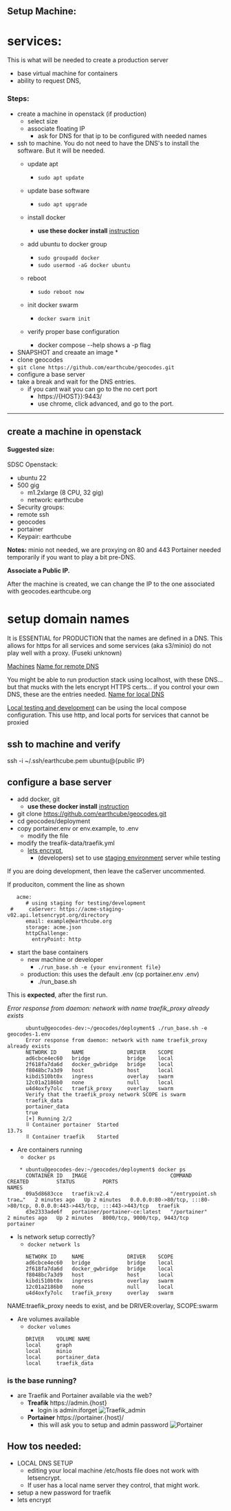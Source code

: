 ##  Setup Machine:

# services:
This is what will be needed to create a production server
* base virtual machine for containers
* ability to request DNS,

### Steps:

* create a machine in openstack (if production)
  * select size
  * associate floating IP
    * ask for DNS for that ip to be configured with needed names
* ssh to machine. You do not need to have the DNS's to install the software. But it will be needed.
  * update apt
    * `sudo apt update`
  * update base software
    * `sudo apt upgrade`

  * install docker
    *   **use these docker install** [instruction](https://docs.docker.com/engine/install/ubuntu/)
  * add ubuntu to docker group
    * `sudo groupadd docker`
    * `sudo usermod -aG docker ubuntu`
  * reboot
    * `sudo reboot now`
  * init docker swarm
    * `docker swarm init`
  * verify proper base configuration
    * docker compose --help shows a -p flag
* SNAPSHOT and creaate an image
  * 
* clone geocodes
* `git clone https://github.com/earthcube/geocodes.git`
* configure a base server
* take a break and wait for the DNS entries.
  * if you cant wait you can go to the no cert port 
    * https://{HOST}}:9443/
    * use chrome, click advanced, and go to the port.


----


## create a machine in openstack
#### Suggested size:
SDSC Openstack:
- ubuntu 22
- 500 gig
  - m1.2xlarge (8 CPU, 32 gig)
  - network: earthcube
-  Security groups:
  - remote ssh
  - geocodes
  - portainer
- Keypair: earthcube


 **Notes:**
 minio not needed, we are proxying on 80 and 443
 Portainer needed temporarily if you want to play a bit pre-DNS.

**Associate a Public IP.**

After the machine is created, we can change the IP to the one associated with geocodes.earthcube.org

# setup domain names
It is ESSENTIAL for PRODUCTION that the names are defined in a DNS. This allows for https for all services
and some services (aka s3/minio) do not play well with a proxy. (Fuseki unknown)

   [Machines]( stack_machines.md )
   [Name for remote DNS](https://raw.githubusercontent.com/earthcube/geocodes/main/deployment/hosts.geocodess)

You might be able to run production stack using localhost, with these DNS...
but that mucks with the lets encrypt HTTPS certs... if you control your own DNS, these are the 
entries needed.
   [Name for local DNS](https://raw.githubusercontent.com/earthcube/geocodes/main/deployment/hosts.geocodes-local)

[Local testing and development](local_developer/index.md) can be using  the local compose configuration. This use http, and 
local ports for services that cannot be proxied

## ssh to machine and verify

ssh -i ~/.ssh/earthcube.pem ubuntu@{public IP}



## configure a base server
  * add docker, git
    *   **use these docker install** [instruction](https://docs.docker.com/engine/install/ubuntu/)
  * git clone https://github.com/earthcube/geocodes.git
  * cd geocodes/deployment
  * copy portainer.env or env.example, to .env
     * modify the file
  * modify the treafik-data/traefik.yml
     *  [lets encrypt](https://doc.traefik.io/traefik/https/acme/), 
        * (developers) set to use [staging environment](https://letsencrypt.org/docs/staging-environment/) server while testing

If you are doing development, then leave the caServer uncommented.
 
If produciton, comment the line as shown 
```    
   acme:
      # using staging for testing/development
 #     caServer: https://acme-staging-v02.api.letsencrypt.org/directory
      email: example@earthcube.org
      storage: acme.json
      httpChallenge:
        entryPoint: http
```
     
  * start the base containers 
    * new machine or developer
      * `./run_base.sh -e {your environment file}`
    * production: this uses the default .env (cp  portainer.env .env)
      * ./run_base.sh 

This is **expected**, after the first run.

_Error response from daemon: network with name traefik_proxy already exists_
```      
      ubuntu@geocodes-dev:~/geocodes/deployment$ ./run_base.sh -e geocodes-1.env
      Error response from daemon: network with name traefik_proxy already exists
      NETWORK ID     NAME              DRIVER    SCOPE
      ad6cbce4ec60   bridge            bridge    local
      2f618fa7da6d   docker_gwbridge   bridge    local
      f8048bc7a3d9   host              host      local
      kibdi510bt0x   ingress           overlay   swarm
      12c01a2186b0   none              null      local
      u4d4oxfy7olc   traefik_proxy     overlay   swarm
      Verify that the traefik_proxy network SCOPE is swarm
      traefik_data
      portainer_data
      true
      [+] Running 2/2
      ⠿ Container portainer  Started                                           13.7s
      ⠿ Container traefik    Started
```
      
  * Are containers running
    * `docker ps`
```
    * ubuntu@geocodes-dev:~/geocodes/deployment$ docker ps
      CONTAINER ID   IMAGE                           COMMAND                  CREATED         STATUS         PORTS                                                                      NAMES
      09a5d8683cce   traefik:v2.4                    "/entrypoint.sh trae…"   2 minutes ago   Up 2 minutes   0.0.0.0:80->80/tcp, :::80->80/tcp, 0.0.0.0:443->443/tcp, :::443->443/tcp   traefik
      d3e2333ade6f   portainer/portainer-ce:latest   "/portainer"             2 minutes ago   Up 2 minutes   8000/tcp, 9000/tcp, 9443/tcp                                               portainer
```
  * Is network setup correctly?
    * `docker network ls`
```      docker network ls
      NETWORK ID     NAME              DRIVER    SCOPE
      ad6cbce4ec60   bridge            bridge    local
      2f618fa7da6d   docker_gwbridge   bridge    local
      f8048bc7a3d9   host              host      local
      kibdi510bt0x   ingress           overlay   swarm
      12c01a2186b0   none              null      local
      u4d4oxfy7olc   traefik_proxy     overlay   swarm
```
NAME:traefik_proxy needs to exist, and be DRIVER:overlay, SCOPE:swarm

  * Are volumes available
    * `docker volumes`
```     ubuntu@geocodes-dev:~$ docker volume ls
      DRIVER    VOLUME NAME
      local     graph
      local     minio
      local     portainer_data
      local     traefik_data
```

### is the base running?
  * are Traefik and Portainer available via the web?
    * **Treafik** https://admin.{host}
      * login is admin:iforget
  ![Traefik_admin](./images/traefik_admin.png)
    * **Portainer** https://portainer.{host}/
      * this will ask you to setup and admin password
![Portainer](./images/portainer_home.png)

## How tos needed:
* LOCAL DNS SETUP
  * editing your local machine /etc/hosts file does not work with letsencrypt. 
  * If user has a local name server they control, that might work.
* setup a new password for traefik
* lets encrypt
